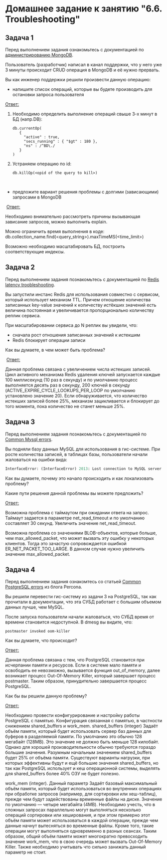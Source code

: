 # Домашнее задание к занятию "6.6. Troubleshooting"

## Задача 1

Перед выполнением задания ознакомьтесь с документацией по [администрированию MongoDB](https://docs.mongodb.com/manual/administration/).

Пользователь (разработчик) написал в канал поддержки, что у него уже 3 минуты происходит CRUD операция в MongoDB и её нужно прервать. 

Вы как инженер поддержки решили произвести данную операцию:
- напишите список операций, которые вы будете производить для остановки запроса пользователя

<u>Ответ:</u>

1. Необходимо определить выполнение операций свыше 3-х минут в БД (напр.DB):

   ```
   db.currentOp(
      {
        "active" : true,
        "secs_running" : { "$gt" : 180 },
        "ns" : /^BD\./
      }
   )
   ```

2. Устраняем операцию по id:

   ```
   db.killOp(<opid of the query to kill>)
   ```

​			

- предложите вариант решения проблемы с долгими (зависающими) запросами в MongoDB

​			<u>Ответ:</u>  

Необходимо внимательно рассмотреть причины вызывающая зависание запросов, можно выполнить explain.

Можно ограничить время выполнения в коде: db.collection_name.find(<query_string>).maxTimeMS(<time_limit>)

Возможно необходимо масштабировать БД, построить соответствующие индексы.



## Задача 2

Перед выполнением задания познакомьтесь с документацией по [Redis latency troobleshooting](https://redis.io/topics/latency).

Вы запустили инстанс Redis для использования совместно с сервисом, который использует механизм TTL. 
Причем отношение количества записанных key-value значений к количеству истёкших значений есть величина постоянная и увеличивается пропорционально количеству реплик сервиса. 

При масштабировании сервиса до N реплик вы увидели, что:
- сначала рост отношения записанных значений к истекшим
- Redis блокирует операции записи

Как вы думаете, в чем может быть проблема?

​		<u>Ответ:</u>  

Данная проблема связана с увеличением числа истекших записей. Цикл активного механизма Redis удаления ключей запускается каждые 100 миллисекунд (10 раз в секунду) и по умолчанию процесс выполняется десять раз в секунду, 200 ключей в секунду (ACTIVE_EXPIRE_CYCLE_LOOKUPS_PER_LOOP по умолчанию установлено значение 20). Если обнаруживается, что количество истекших записей более 25%, механизм зацикливается и блокирует до того момента, пока количество не станет меньше 25%.  

## Задача 3

Перед выполнением задания познакомьтесь с документацией по [Common Mysql errors](https://dev.mysql.com/doc/refman/8.0/en/common-errors.html).

Вы подняли базу данных MySQL для использования в гис-системе. При росте количества записей, в таблицах базы, пользователи начали жаловаться на ошибки вида:

```python
InterfaceError: (InterfaceError) 2013: Lost connection to MySQL server during query u'SELECT..... '
```

Как вы думаете, почему это начало происходить и как локализовать проблему?

Какие пути решения данной проблемы вы можете предложить?

<u>Ответ:</u>  

Возможна проблема с таймаутом при ожидании ответа на запрос. Таймаут задается в параметре net_read_timeout и по умолчанию составляет 30 секунд.  Увеличить значение net_read_timeout.

Возможна проблема со значениями BLOB-объектов, которые больше, чем max_allowed_packet, что может вызвать эту ошибку у некоторых клиентов. Тогда это зачастую сопровождается ошибкой ER_NET_PACKET_TOO_LARGE. В данном случае нужно увеличить значение max_allowed_packet.



## Задача 4

Перед выполнением задания ознакомтесь со статьей [Common PostgreSQL errors](https://www.percona.com/blog/2020/06/05/10-common-postgresql-errors/) из блога Percona.

Вы решили перевести гис-систему из задачи 3 на PostgreSQL, так как прочитали в документации, что эта СУБД работает с 
большим объемом данных лучше, чем MySQL.

После запуска пользователи начали жаловаться, что СУБД время от времени становится недоступной. В dmesg вы видите, что:

`postmaster invoked oom-killer`

Как вы думаете, что происходит?

<u>Ответ:</u>  

Данная проблема связана с тем, что PostgreSQL становится при исчерпании памяти и ресурсов. Если в системе мало памяти и освободить ее невозможно, вызывается функция out_of_memory, далее возникает процесс Out-Of-Memory Killer, который завершает процесс postmaster. Таким образом, принудительно завершается процесс PostgreSQL.

Как бы вы решили данную проблему?

<u>Ответ:</u>  

Необходимо провести конфигурирование и настройку работы PostgreSQL с памятью. Конфигурация связанная с памятью, в частности снижением shared_buffers и work_mem.
shared_buffers (integer)
Задаёт объём памяти, который будет использовать сервер баз данных для буферов в разделяемой памяти. По умолчанию это обычно 128 мегабайт (128MB). Это значение не должно быть меньше 128 килобайт. Однако для хорошей производительности обычно требуются гораздо большие значения. Разумным начальным значением shared_buffers будет 25% от объёма памяти. Существуют варианты нагрузки, при которых эффективны будут и ещё большие значения shared_buffers, но так как PostgreSQL использует и кеш операционной системы, выделять для shared_buffers более 40% ОЗУ не будет полезно. 

work_mem (integer). Данный параметр Задаёт базовый максимальный объём памяти, который будет использоваться во внутренних операциях при обработке запросов (например, для сортировки или хеш-таблиц), прежде чем будут задействованы временные файлы на диске. Значение по умолчанию — четыре мегабайта (4MB). Необходимо учесть, что в сложных запросах параллельно могут выполняться несколько операций сортировки или хеширования, и при этом примерно этот объём памяти может использоваться в каждой операции, прежде чем данные начнут вытесняться во временные файлы. Кроме того, такие операции могут выполняться одновременно в разных сеансах. Таким образом, общий объём памяти может многократно превосходить значение work_mem, что в свою очередь может вызвать Out-Of-Memory Killer. Также необходимо учитывать что сильно занижать данный параметр не стоит. 

